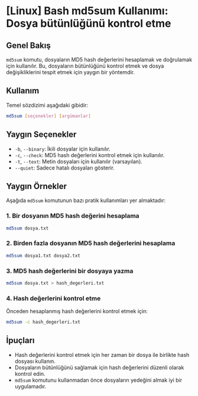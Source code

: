 # [Linux] Bash md5sum Kullanımı: Dosya bütünlüğünü kontrol etme

## Genel Bakış
`md5sum` komutu, dosyaların MD5 hash değerlerini hesaplamak ve doğrulamak için kullanılır. Bu, dosyaların bütünlüğünü kontrol etmek ve dosya değişikliklerini tespit etmek için yaygın bir yöntemdir.

## Kullanım
Temel sözdizimi aşağıdaki gibidir:

```bash
md5sum [seçenekler] [argümanlar]
```

## Yaygın Seçenekler
- `-b`, `--binary`: İkili dosyalar için kullanılır.
- `-c`, `--check`: MD5 hash değerlerini kontrol etmek için kullanılır.
- `-t`, `--text`: Metin dosyaları için kullanılır (varsayılan).
- `--quiet`: Sadece hatalı dosyaları gösterir.

## Yaygın Örnekler
Aşağıda `md5sum` komutunun bazı pratik kullanımları yer almaktadır:

### 1. Bir dosyanın MD5 hash değerini hesaplama
```bash
md5sum dosya.txt
```

### 2. Birden fazla dosyanın MD5 hash değerlerini hesaplama
```bash
md5sum dosya1.txt dosya2.txt
```

### 3. MD5 hash değerlerini bir dosyaya yazma
```bash
md5sum dosya.txt > hash_degerleri.txt
```

### 4. Hash değerlerini kontrol etme
Önceden hesaplanmış hash değerlerini kontrol etmek için:
```bash
md5sum -c hash_degerleri.txt
```

## İpuçları
- Hash değerlerini kontrol etmek için her zaman bir dosya ile birlikte hash dosyası kullanın.
- Dosyaların bütünlüğünü sağlamak için hash değerlerini düzenli olarak kontrol edin.
- `md5sum` komutunu kullanmadan önce dosyaların yedeğini almak iyi bir uygulamadır.